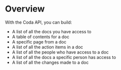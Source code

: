 # Overview

With the Coda API, you can build:

- A list of all the docs you have access to
- A table of contents for a doc
- A specific page from a doc
- A list of all the action items in a doc
- A list of all the people who have access to a doc
- A list of all the docs a specific person has access to
- A list of all the changes made to a doc
